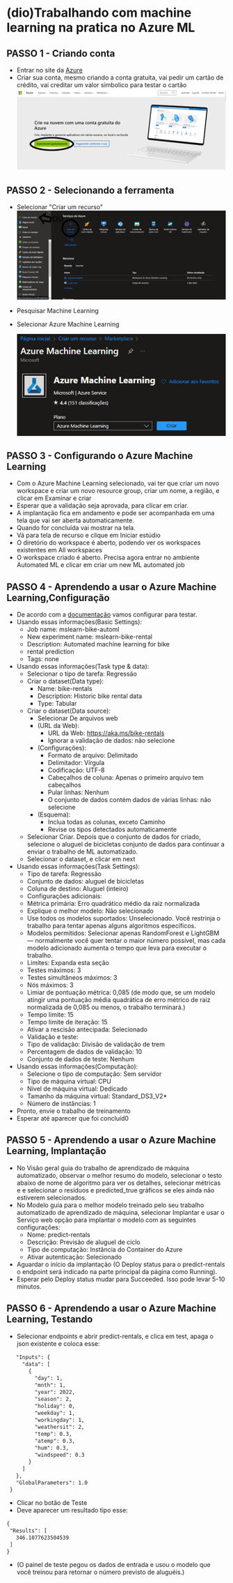 # (dio)Trabalhando com machine learning na pratica no Azure ML
## PASSO 1 - Criando conta
- Entrar no site da [Azure](https://azure.microsoft.com/pt-br/free/) 
- Criar sua conta, mesmo criando a conta gratuita, vai pedir um cartão de crédito, vai creditar um valor simbolico para testar o cartão
  <img src="projeto-microsoft-azure/1.png">
## PASSO 2 - Selecionando a ferramenta
- Selecionar "Criar um recurso"
   <img src="projeto-microsoft-azure/2.png">
- Pesquisar Machine Learning
- Selecionar Azure Machine Learning
  
    <img src="projeto-microsoft-azure/3.png">
## PASSO 3 - Configurando o Azure Machine Learning
- Com o Azure Machine Learning selecionado, vai ter que criar um novo workspace e criar um novo resource group, criar um nome, a região, e clicar em Examinar e criar
- Esperar que a validação seja aprovada, para clicar em criar.
- A implantação fica em andamento e pode ser acompanhada em uma tela que vai ser aberta automaticamente.
- Quando for concluída vai mostrar na tela.
- Vá para tela de recurso e clique em Iniciar estúdio
- O diretório do workspace é aberto, podendo ver os workspaces existentes em All workspaces
- O workspace criado é aberto. Precisa agora entrar no ambiente Automated ML e clicar em criar um new ML automated job
## PASSO 4 - Aprendendo a usar o Azure Machine Learning,Configuração
- De acordo com a [documentação](https://microsoftlearning.github.io/mslearn-ai-fundamentals/Instructions/Labs/01-machine-learning.html) vamos configurar para testar.
- Usando essas informações(Basic Settings):
  - Job name: mslearn-bike-automl
  - New experiment name: mslearn-bike-rental
  - Description: Automated machine learning for bike   
  - rental prediction
  - Tags: none
- Usando essas informações(Task type & data):
    - Selecionar o tipo de tarefa: Regressão
    - Criar o dataset(Data type):
        - Name: bike-rentals
        - Description: Historic bike rental data
        -  Type: Tabular
    - Criar o dataset(Data source):
        - Selecionar De arquivos web
        - (URL da Web):
           - URL da Web: https://aka.ms/bike-rentals
            - Ignorar a validação de dados: não selecione
        - (Configurações):
            - Formato de arquivo: Delimitado
            - Delimitador: Vírgula
            - Codificação: UTF-8
            - Cabeçalhos de coluna: Apenas o primeiro arquivo tem cabeçalhos
            - Pular linhas: Nenhum
            - O conjunto de dados contém dados de várias linhas: não selecione
        - (Esquema):
            - Inclua todas as colunas, exceto Caminho
            - Revise os tipos detectados automaticamente
    - Selecionar Criar. Depois que o conjunto de dados for criado, selecione o aluguel de bicicletas conjunto de dados para continuar a enviar o trabalho de ML automatizado.
    - Selecionar o dataset, e clicar em next
- Usando essas informações(Task Settings):
    - Tipo de tarefa: Regressão
    - Conjunto de dados: aluguel de bicicletas
    - Coluna de destino: Aluguel (inteiro)
    - Configurações adicionais:
    - Métrica primária: Erro quadrático médio da raiz normalizada
    - Explique o melhor modelo: Não selecionado
    - Use todos os modelos suportados: Unselecionado. Você restrinja o trabalho para tentar apenas alguns algoritmos específicos.
    - Modelos permitidos: Selecionar apenas RandomForest e LightGBM — normalmente você quer tentar o maior número possível, mas cada modelo adicionado aumenta o tempo que leva para executar o trabalho.
    - Limites: Expanda esta seção
    - Testes máximos: 3
    - Testes simultâneos máximos: 3
    - Nós máximos: 3
    - Limiar de pontuação métrica: 0,085 (de modo que, se um modelo atingir uma pontuação média quadrática de erro métrico de raiz normalizada de 0,085 ou menos, o trabalho terminará.)
    - Tempo limite: 15
    - Tempo limite de iteração: 15
    - Ativar a rescisão antecipada: Selecionado
    - Validação e teste:
    - Tipo de validação: Divisão de validação de trem
    - Percentagem de dados de validação: 10
    - Conjunto de dados de teste: Nenhum
- Usando essas informações(Computação):
    - Selecione o tipo de computação: Sem servidor
    - Tipo de máquina virtual: CPU
    - Nível de máquina virtual: Dedicado
    - Tamanho da máquina virtual: Standard_DS3_V2*
    - Número de instâncias: 1
- Pronto, envie o trabalho de treinamento
- Esperar até aparecer que foi concluíd0
## PASSO 5 - Aprendendo a usar o Azure Machine Learning, Implantação
- No Visão geral guia do trabalho de aprendizado de máquina automatizado, observar o melhor resumo do modelo, selecionar o testo abaixo de nome de algoritmo para ver os detalhes, selecionar métricas e e selecionar o resíduos e predicted_true gráficos se eles ainda não estiverem selecionados.
- No Modelo guia para o melhor modelo treinado pelo seu trabalho automatizado de aprendizado de máquina, selecionar Implantar e usar o Serviço web opção para implantar o modelo com as seguintes configurações:
   - Nome: predict-rentals
   - Descrição: Previsão de aluguel de ciclo
    - Tipo de computação: Instância do Container do Azure
    - Ativar autenticação: Selecionado
- Aguardar  o início da implantação (O Deploy status para o predict-rentals o endpoint será indicado na parte principal da página como Running).
- Esperar pelo Deploy status mudar para Succeeded. Isso pode levar 5-10 minutos.
## PASSO 6 - Aprendendo a usar o Azure Machine Learning, Testando
- Selecionar endpoints e abrir predict-rentals, e clica em test, apaga o json existente e coloca esse:
``` {
   "Inputs": { 
     "data": [
       {
         "day": 1,
         "mnth": 1,   
         "year": 2022,
         "season": 2,
         "holiday": 0,
         "weekday": 1,
         "workingday": 1,
         "weathersit": 2, 
         "temp": 0.3, 
         "atemp": 0.3,
         "hum": 0.3,
         "windspeed": 0.3 
       }
     ]    
   },   
   "GlobalParameters": 1.0
 }
 ```
 - Clicar no botão de Teste
 - Deve aparecer um resultado tipo esse:
 ``` 
 {
  "Results": [
    346.1077623504539
  ]
} 
```
- (O painel de teste pegou os dados de entrada e usou o modelo que você treinou para retornar o número previsto de aluguéis.)
